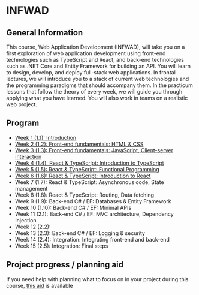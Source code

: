# INFWAD

## General Information
This course, Web Application Development (INFWAD), will take you on a first exploration of web application development using front-end technologies such as TypeScript and React, and back-end technologies such as .NET Core and Entity Framework for building an API. You will learn to design, develop, and deploy full-stack web applications. In frontal lectures, we will introduce you to a stack of current web technologies and the programming paradigms that should accompany them. In the practicum lessons that follow the theory of every week, we will guide you through applying what you have learned. You will also work in teams on a realistic web project. 

## Program

- [Week 1 (1.1): Introduction](./Week1.1/)
- [Week 2 (1.2): Front-end fundamentals: HTML & CSS](./Week1.2/)
- [Week 3 (1.3): Front-end fundamentals: JavaScript, Client-server interaction](./Week1.3/)
- [Week 4 (1.4): React & TypeScript: Introduction to TypeScript](Week1.4/)
- [Week 5 (1.5): React & TypeScript: Functional Programming](Week1.5/)
- [Week 6 (1.6): React & TypeScript: Introduction to React](Week1.6/)
- Week 7 (1.7): React & TypeScript: Asynchronous code, State management
- Week 8 (1.8): React & TypeScript: Routing, Data fetching
- Week 9 (1.9): Back-end C# / EF: Databases & Entity Framework
- Week 10 (1.10): Back-end C# / EF: Minimal APIs
- Week 11 (2.1): Back-end C# / EF: MVC architecture, Dependency Injection
- Week 12 (2.2):
- Week 13 (2.3): Back-end C# / EF: Logging & security
- Week 14 (2.4): Integration: Integrating front-end and back-end
- Week 15 (2.5): Integration: Final steps

## Project progress / planning aid

If you need help with planning what to focus on in your project during this course, [this aid](./Project/progress_check.md) is available